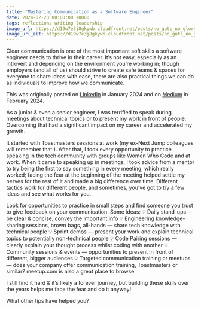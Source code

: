 ```yaml
---
title: "Mastering Communication as a Software Engineer"
date: 2024-02-23 00:00:00 +0000
tags: reflections writing leadership
image_url: https://d19w7e3j8gkywb.cloudfront.net/posts/no_guts_no_glory@5x.jpg
image_url_alt: https://d19w7e3j8gkywb.cloudfront.net/posts/no_guts_no_glory@5x.webp
---
```

Clear communication is one of the most important soft skills a software engineer needs to thrive in their career. It’s 
not easy, especially as an introvert and depending on the environment you’re working in; though employers (and all of us) 
should strive to create safe teams & spaces for everyone to share ideas with ease, there are also practical things we can 
do as individuals to improve how we communicate.

This was originally posted on [LinkedIn](https://www.linkedin.com/posts/oliviaknoedt_techcareers-softskills-activity-7154065294506807296-ehPc?utm_source=share&utm_medium=member_desktop) 
in January 2024 and on [Medium](https://medium.com/@oliviaknoedt/mastering-communication-as-a-software-engineer-b9018aa84b72) in February 2024.

As a junior & even a senior engineer, I was terrified to speak during meetings about technical topics or to present my 
work in front of people. Overcoming that had a significant impact on my career and accelerated my growth.

It started with Toastmasters sessions at work (my ex-Next Jump colleagues will remember that!). After that, I took every 
opportunity to practice speaking in the tech community with groups like Women Who Code and at work. When it came to 
speaking up in meetings, I took advice from a mentor to try being the first to say something in every meeting, which 
really worked; facing the fear at the beginning of the meeting helped settle my nerves for the rest of it and made a big 
difference over time. Different tactics work for different people, and sometimes, you’ve got to try a few ideas and see 
what works for you.

Look for opportunities to practice in small steps and find someone you trust to give feedback on your communication. 
Some ideas:
💡 Daily stand-ups — be clear & concise, convey the important info
💡 Engineering knowledge-sharing sessions, brown bags, all-hands — share tech knowledge with technical people
💡 Sprint demos — present your work and explain technical topics to potentially non-technical people
💡 Code Pairing sessions — clearly explain your thought process whilst coding with another
💡 Community sessions & events — opportunities to present in front of different, bigger audiences
💡 Targeted communication training or meetups — does your company offer communication training, Toastmasters or similar? 
meetup.com is also a great place to browse

I still find it hard & it’s likely a forever journey, but building these skills over the years helps me face the fear 
and do it anyway!

What other tips have helped you?
